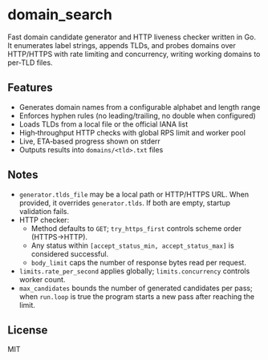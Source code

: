 # domain_search

Fast domain candidate generator and HTTP liveness checker written in Go. It enumerates label strings, appends TLDs, and probes domains over HTTP/HTTPS with rate limiting and concurrency, writing working domains to per‑TLD files.

## Features
- Generates domain names from a configurable alphabet and length range
- Enforces hyphen rules (no leading/trailing, no double when configured)
- Loads TLDs from a local file or the official IANA list
- High‑throughput HTTP checks with global RPS limit and worker pool
- Live, ETA‑based progress shown on stderr
- Outputs results into `domains/<tld>.txt` files

## Notes
- `generator.tlds_file` may be a local path or HTTP/HTTPS URL. When provided, it overrides `generator.tlds`. If both are empty, startup validation fails.
- HTTP checker:
  - Method defaults to `GET`; `try_https_first` controls scheme order (HTTPS→HTTP).
  - Any status within `[accept_status_min, accept_status_max]` is considered successful.
  - `body_limit` caps the number of response bytes read per request.
- `limits.rate_per_second` applies globally; `limits.concurrency` controls worker count.
- `max_candidates` bounds the number of generated candidates per pass; when `run.loop` is true the program starts a new pass after reaching the limit.

## License

MIT